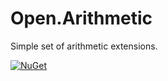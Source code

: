 # Open.Arithmetic

Simple set of arithmetic extensions.

[![NuGet](http://img.shields.io/nuget/v/Open.Arithmetic.svg)](https://www.nuget.org/packages/Open.Arithmetic/)
